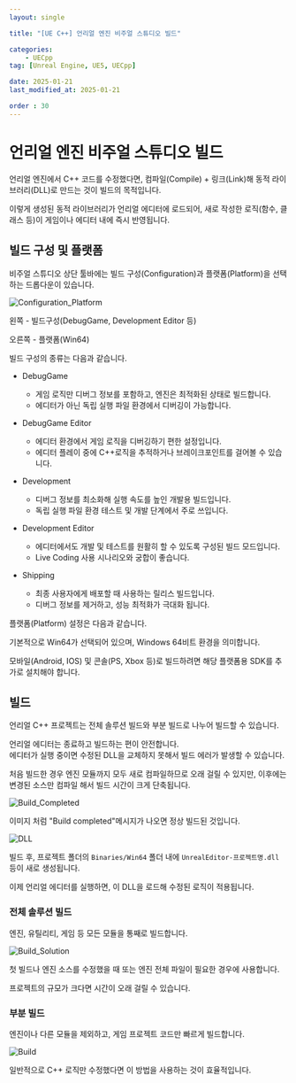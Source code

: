 ```yaml
---
layout: single

title: "[UE C++] 언리얼 엔진 비주얼 스튜디오 빌드"

categories:
    - UECpp
tag: [Unreal Engine, UE5, UECpp]

date: 2025-01-21
last_modified_at: 2025-01-21

order : 30
---
```


# 언리얼 엔진 비주얼 스튜디오 빌드

언리얼 엔진에서 C++ 코드를 수정했다면, 컴파일(Compile) + 링크(Link)해 동적 라이브러리(DLL)로 만드는 것이 빌드의 목적입니다.

이렇게 생성된 동적 라이브러리가 언리얼 에디터에 로드되어, 새로 작성한 로직(함수, 클래스 등)이 게임이나 에디터 내에 즉시 반영됩니다.

## 빌드 구성 및 플랫폼

비주얼 스튜디오 상단 툴바에는 빌드 구성(Configuration)과 플랫폼(Platform)을 선택하는 드롭다운이 있습니다.

![Configuration_Platform]({{site.url}}/images/Unreal/uecpp/2025-01-21-VisualStudioBuild/VisualStudioBuild-Configuration_Platform.PNG)

왼쪽 - 빌드구성(DebugGame, Development Editor 등)

오른쪽 - 플랫폼(Win64)

빌드 구성의 종류는 다음과 같습니다.

+ DebugGame
    - 게임 로직만 디버그 정보를 포함하고, 엔진은 최적화된 상태로 빌드합니다.
    - 에디터가 아닌 독립 실행 파일 환경에서 디버깅이 가능합니다.

+ DebugGame Editor
    - 에디터 환경에서 게임 로직을 디버깅하기 편한 설정입니다.
    - 에디터 플레이 중에 C++로직을 추적하거나 브레이크포인트를 걸어볼 수 있습니다.

+ Development
    - 디버그 정보를 최소화해 실행 속도를 높인 개발용 빌드입니다.
    - 독립 실행 파일 환경 테스트 및 개발 단계에서 주로 쓰입니다.

+ Development Editor
    - 에디터에서도 개발 및 테스트를 원활히 할 수 있도록 구성된 빌드 모드입니다.
    - Live Coding 사용 시나리오와 궁합이 좋습니다.

+ Shipping
    - 최종 사용자에게 배포할 때 사용하는 릴리스 빌드입니다.
    - 디버그 정보를 제거하고, 성능 최적화가 극대화 됩니다.

플랫폼(Platform) 설정은 다음과 같습니다.

기본적으로 Win64가 선택되어 있으며, Windows 64비트 환경을 의미합니다.

모바일(Android, IOS) 및 콘솔(PS, Xbox 등)로 빌드하려면 해당 플랫폼용 SDK를 추가로 설치해야 합니다.

## 빌드

언리얼 C++ 프로젝트는 전체 솔루션 빌드와 부분 빌드로 나누어 빌드할 수 있습니다.

언리얼 에디터는 종료하고 빌드하는 편이 안전합니다.  
에디터가 실행 중이면 수정된 DLL을 교체하지 못해서 빌드 에러가 발생할 수 있습니다.

처음 빌드한 경우 엔진 모듈까지 모두 새로 컴파일하므로 오래 걸릴 수 있지만, 이후에는 변경된 소스만 컴파일 해서 빌드 시간이 크게 단축됩니다.

![Build_Completed]({{site.url}}/images/Unreal/uecpp/2025-01-21-VisualStudioBuild/VisualStudioBuild-Build_Completed.PNG)

이미지 처럼 "Build completed"메시지가 나오면 정상 빌드된 것입니다.

![DLL]({{site.url}}/images/Unreal/uecpp/2025-01-21-VisualStudioBuild/VisualStudioBuild-DLL.PNG)

빌드 후, 프로젝트 폴더의 `Binaries/Win64` 폴더 내에 `UnrealEditor-프로젝트명.dll` 등이 새로 생성됩니다.

이제 언리얼 에디터를 실행하면, 이 DLL을 로드해 수정된 로직이 적용됩니다.

### 전체 솔루션 빌드

엔진, 유틸리티, 게임 등 모든 모듈을 통째로 빌드합니다.

![Build_Solution]({{site.url}}/images/Unreal/uecpp/2025-01-21-VisualStudioBuild/VisualStudioBuild-Build_Solution.PNG)

첫 빌드나 엔진 소스를 수정했을 때 또는 엔진 전체 파일이 필요한 경우에 사용합니다.

프로젝트의 규모가 크다면 시간이 오래 걸릴 수 있습니다.

### 부분 빌드

엔진이나 다른 모듈을 제외하고, 게임 프로젝트 코드만 빠르게 빌드합니다.

![Build]({{site.url}}/images/Unreal/uecpp/2025-01-21-VisualStudioBuild/VisualStudioBuild-Build.PNG)

일반적으로 C++ 로직만 수정했다면 이 방법을 사용하는 것이 효율적입니다.